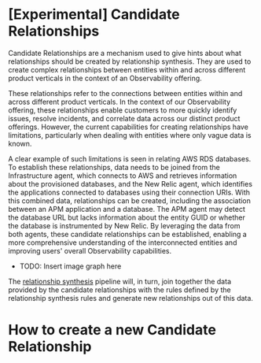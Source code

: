 # [Experimental] Candidate Relationships

Candidate Relationships are a mechanism used to give hints about what relationships should be created by relationship synthesis. 
They are used to create complex relationships between entities within and across different product verticals in the context of an Observability offering.

These relationships refer to the connections between entities within and across different product verticals. 
In the context of our Observability offering, these relationships enable customers to more quickly identify issues, 
resolve incidents, and correlate data across our distinct product offerings. 
However, the current capabilities for creating relationships have limitations, 
particularly when dealing with entities where only vague data is known.

A clear example of such limitations is seen in relating AWS RDS databases. 
To establish these relationships, data needs to be joined from the Infrastructure agent, 
which connects to AWS and retrieves information about the provisioned databases, and the New Relic agent, 
which identifies the applications connected to databases using their connection URIs. 
With this combined data, relationships can be created, including the association between an APM application and a database. 
The APM agent may detect the database URL but lacks information about the entity GUID or whether the database is instrumented by New Relic. 
By leveraging the data from both agents, these candidate relationships can be established, 
enabling a more comprehensive understanding of the interconnected entities and improving users' overall Observability capabilities.

* TODO: Insert image graph here

The [relationship synthesis](relationship_synthesis.md) pipeline will, in turn, join together the data provided by the candidate relationships 
with the rules defined by the relationship synthesis rules and generate new relationships out of this data.

# How to create a new Candidate Relationship
